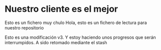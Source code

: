 # Nuestro cliente es el mejor

Esto es un fichero muy chulo
Hola, esto es un fichero de lectura para nuestro repositorio

Esto es una modificación v3. Y estoy haciendo unos progresos que serán interrumpidos. A sido retomado mediante el stash
